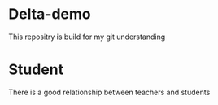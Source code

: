 # Delta-demo
This repositry is build for my git understanding 
# Student
There is a good relationship between teachers and students 

